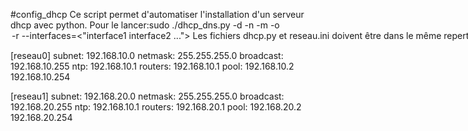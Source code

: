 #config_dhcp
Ce script permet d'automatiser l'installation d'un serveur dhcp  avec python.
Pour le lancer:sudo ./dhcp_dns.py -d <domain> -n <server name> -m <subnet mask> -o <option dns> -r <nb sous res> --interfaces=<"interface1 interface2 ..."> 
Les fichiers dhcp.py et reseau.ini doivent être dans le même repertoire.
Le fichier reseau.ini doit contenir les differents sous réseaux déclarer comme suit:

[reseau0]
subnet: 192.168.10.0
netmask: 255.255.255.0
broadcast: 192.168.10.255
ntp:  192.168.10.1
routers: 192.168.10.1
pool: 192.168.10.2 192.168.10.254

[reseau1]
subnet: 192.168.20.0
netmask: 255.255.255.0
broadcast: 192.168.20.255
ntp: 192.168.10.1
routers:  192.168.20.1
pool:  192.168.20.2 192.168.20.254


